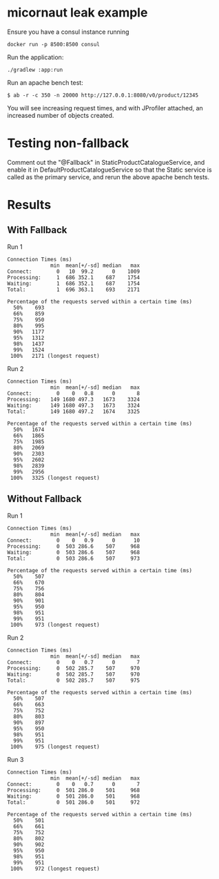# micornaut leak example

Ensure you have a consul instance running

    docker run -p 8500:8500 consul

Run the application:

    ./gradlew :app:run

Run an apache bench test:

    $ ab -r -c 350 -n 20000 http://127.0.0.1:8080/v0/product/12345


You will see increasing request times, and with JProfiler attached, an increased number
of objects created.

# Testing non-fallback

Comment out the "@Fallback" in StaticProductCatalogueService, and enable it in DefaultProductCatalogueService so that the Static service is called as the primary service, and rerun the above apache bench tests.

# Results

## With Fallback

Run 1

    Connection Times (ms)
                  min  mean[+/-sd] median   max
    Connect:        0   10  99.2      0    1009
    Processing:     1  686 352.1    687    1754
    Waiting:        1  686 352.1    687    1754
    Total:          1  696 363.1    693    2171

    Percentage of the requests served within a certain time (ms)
      50%    693
      66%    859
      75%    950
      80%    995
      90%   1177
      95%   1312
      98%   1437
      99%   1524
     100%   2171 (longest request)

Run 2

    Connection Times (ms)
                  min  mean[+/-sd] median   max
    Connect:        0    0   0.8      0       8
    Processing:   149 1680 497.3   1673    3324
    Waiting:      149 1680 497.3   1673    3324
    Total:        149 1680 497.2   1674    3325

    Percentage of the requests served within a certain time (ms)
      50%   1674
      66%   1865
      75%   1985
      80%   2069
      90%   2303
      95%   2602
      98%   2839
      99%   2956
     100%   3325 (longest request)

## Without Fallback
    
Run 1

    Connection Times (ms)
                  min  mean[+/-sd] median   max
    Connect:        0    0   0.9      0      10
    Processing:     0  503 286.6    507     968
    Waiting:        0  503 286.6    507     968
    Total:          0  503 286.6    507     973

    Percentage of the requests served within a certain time (ms)
      50%    507
      66%    670
      75%    756
      80%    804
      90%    901
      95%    950
      98%    951
      99%    951
     100%    973 (longest request)

Run 2
    
    Connection Times (ms)
                  min  mean[+/-sd] median   max
    Connect:        0    0   0.7      0       7
    Processing:     0  502 285.7    507     970
    Waiting:        0  502 285.7    507     970
    Total:          0  502 285.7    507     975

    Percentage of the requests served within a certain time (ms)
      50%    507
      66%    663
      75%    752
      80%    803
      90%    897
      95%    950
      98%    951
      99%    951
     100%    975 (longest request)

Run 3

    Connection Times (ms)
                  min  mean[+/-sd] median   max
    Connect:        0    0   0.7      0       7
    Processing:     0  501 286.0    501     968
    Waiting:        0  501 286.0    501     968
    Total:          0  501 286.0    501     972
    
    Percentage of the requests served within a certain time (ms)
      50%    501
      66%    661
      75%    752
      80%    802
      90%    902
      95%    950
      98%    951
      99%    951
     100%    972 (longest request)

